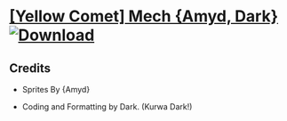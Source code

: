 # [\[Yellow Comet\] Mech {Amyd, Dark}](https://git.io/JSwkp) [![Download](https://img.shields.io/badge/Download--red?style=social&logo=github)](https://git.io/JSwIC)



## Credits

- Sprites By {Amyd}

- Coding and Formatting by Dark. (Kurwa Dark!)

